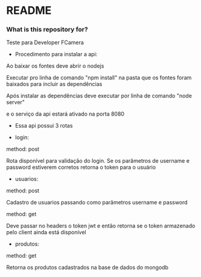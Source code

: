# README #

### What is this repository for? ###

Teste para Developer FCamera

- Procedimento para instalar a api:

Ao baixar os fontes deve abrir o nodejs 

Executar pro linha de comando "npm install" na pasta que os fontes foram baixados para incluir as dependências

Após instalar as dependências deve executar por linha de comando "node server"

e o serviço da api estará ativado na porta 8080

- Essa api possui 3 rotas

- login:

method: post

Rota disponível para validação do login. 
Se os parâmetros de username e password estiverem corretos retorna o token para o usuário

- usuarios:

method: post

Cadastro de usuarios passando como parâmetros username e password

method: get

Deve passar no headers o token jwt e então retorna se o token armazenado pelo client ainda está disponível

- produtos:

method: get

Retorna os produtos cadastrados na base de dados do mongodb